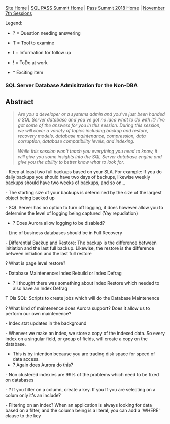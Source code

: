 [Site Home](../../../../index) | [SQL PASS Summit Home](../../../index) | [Pass Summit 2018 Home](../../index) | [November 7th Sessions](./index)

Legend:

- ? = Question needing answering

- T = Tool to examine

- I = Information for follow up

- ! = ToDo at work

- \* Exciting item

### SQL Server Database Admisitration for the Non-DBA

## Abstract
> *Are you a developer or a systems admin and you've just been handed a SQL Server database and you've got no idea what to do with it?  I've got some of the answers for you in this session. During this session, we will cover a variety of topics including backup and restore, recovery models, database maintenance, compression, data corruption, database compatibility levels, and indexing.*
>
> *While this session won't teach you everything you need to know, it will give you some insights into the SQL Server database engine and give you the ability to better know what to look for.*

\- Keep at least two full backups based on your SLA. For example:
If you do daily backups you should have two days of backups, likewise weekly backups should have two weeks of backups, and so on...

\- The starting size of your backups is determined by the size of the largest object being backed up

\- SQL Server has no option to turn off logging, it does however allow you to determine the level of logging being captured (Yay repudiation)
* ? Does Aurora allow logging to be disabled?

\- Line of business databases should be in Full Recovery

\- Differential Backup and Restore: The backup is the difference between initiation and the last full backup. Likewise, the restore is the difference between initiation and the last full restore

? What is page level restore?

\- Database Maintenence: Index Rebuild or Index Defrag
* ? I thought there was something about Index Restore which needed to also have an Index Defrag

T Ola SQL: Scripts to create jobs which will do the Database Maintenence

? What kind of maintenence does Aurora support? Does it allow us to perform our own maintenence?

\- Index stat updates in the background

\- Whenver we make an index, we store a copy of the indexed data. So every index on a singular field, or group of fields, will create a copy on the database.
* This is by intention because you are trading disk space for speed of data access.
* ? Again does Aurora do this?

\- Non clustered indexies are 99% of the problems which need to be fixed on databases

\- ? If you filter on a column, create a key. If you If you are selecting on a colum only it's an include?

\- Filtering on an index? When an application is always looking for data based on a filter, and the column being is a literal, you can add a 'WHERE' clause to the key